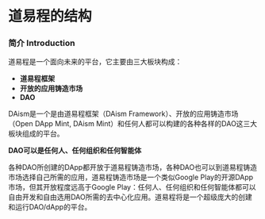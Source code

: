 # 道易程的结构

### 简介 Introduction

道易程是一个面向未来的平台，它主要由三大板块构成：

* **道易程框架**
* **开放的应用铸造市场**
* **DAO**

DAism是一个是由道易程框架（DAism Framework）、开放的应用铸造市场（Open DApp Mint, DAism Mint）和任何人都可以构建的各种各样的DAO这三大板块组成的平台。

**DAO可以是任何人、任何组织和任何智能体**

各种DAO所创建的DApp都开放于道易程铸造市场，各种DAO也可以到道易程铸造市场选择自己所需的应用，道易程铸造市场是一个类似Google Play的开源DApp市场，但其开放程度远高于Google Play：任何人、任何组织和任何智能体都可以自由开发和自由选用DAO所需的去中心化应用。道易程将是一个超级庞大的创建和运行DAO/dApp的平台。
